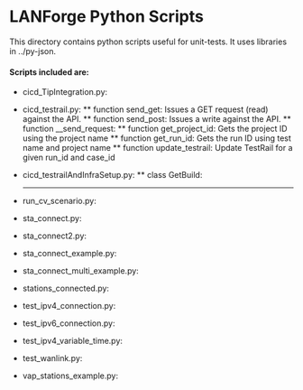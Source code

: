 # LANForge Python Scripts 
This directory contains python scripts useful for unit-tests.  It uses
libraries in ../py-json.

#### Scripts included are: 



* cicd_TipIntegration.py:

* cicd_testrail.py: 
  ** function send_get: Issues a GET request (read) against the API.
  ** function send_post: Issues a write against the API.
  ** function __send_request: 
  ** function get_project_id: Gets the project ID using the project name
  ** function get_run_id: Gets the run ID using test name and project name
  ** function update_testrail: Update TestRail for a given run_id and case_id

* cicd_testrailAndInfraSetup.py:
  ** class GetBuild:
     *** 

* run_cv_scenario.py:

* sta_connect.py:

* sta_connect2.py:

* sta_connect_example.py:

* sta_connect_multi_example.py:

* stations_connected.py:

* test_ipv4_connection.py:

* test_ipv6_connection.py:

* test_ipv4_variable_time.py:

* test_wanlink.py:

* vap_stations_example.py:
 

